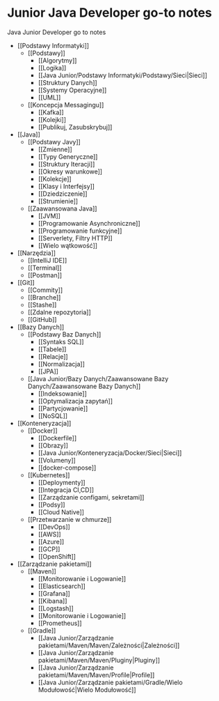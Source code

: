 # Junior Java Developer go-to notes
Java Junior Developer go to notes

- [[Podstawy Informatyki]]
	- [[Podstawy]]
		- [[Algorytmy]]
		- [[Logika]]
		- [[Java Junior/Podstawy Informatyki/Podstawy/Sieci|Sieci]]
		- [[Struktury Danych]]
		- [[Systemy Operacyjne]]
		- [[UML]]
	- [[Koncepcja Messagingu]]
		- [[Kafka]]
		- [[Kolejki]]
		- [[Publikuj, Zasubskrybuj]]
- [[Java]]
	- [[Podstawy Javy]]
		- [[Zmienne]]
		- [[Typy Generyczne]]
		- [[Struktury Iteracji]]
		- [[Okresy warunkowe]]
		- [[Kolekcje]]
		- [[Klasy i Interfejsy]]
		- [[Dziedziczenie]]
		- [[Strumienie]]
	- [[Zaawansowana Java]]
		- [[JVM]]
		- [[Programowanie Asynchroniczne]]
		- [[Programowanie funkcyjne]]
		- [[Serverlety, Filtry HTTP]]
		- [[Wielo wątkowość]]
- [[Narzędzia]]
	- [[IntelliJ IDE]]
	- [[Terminal]]
	- [[Postman]]
- [[Git]]
	- [[Commity]]
	- [[Branche]]
	- [[Stashe]]
	- [[Zdalne repozytoria]]
	- [[GitHub]]
- [[Bazy Danych]]
	- [[Podstawy Baz Danych]]
		- [[Syntaks SQL]]
		- [[Tabele]]
		- [[Relacje]]
		- [[Normalizacja]]
		- [[JPA]]
	- [[Java Junior/Bazy Danych/Zaawansowane Bazy Danych/Zaawansowane Bazy Danych]]
		- [[Indeksowanie]]
		- [[Optymalizacja zapytań]]
		- [[Partycjowanie]]
		- [[NoSQL]]
- [[Konteneryzacja]]
	- [[Docker]]
		- [[Dockerfile]]
		- [[Obrazy]]
		- [[Java Junior/Konteneryzacja/Docker/Sieci|Sieci]]
		- [[Volumeny]]
		- [[docker-compose]]
	- [[Kubernetes]]
		- [[Deploymenty]]
		- [[Integracja CI,CD]]
		- [[Zarządzanie configami, sekretami]]
		- [[Podsy]]
		- [[Cloud Native]]
	- [[Przetwarzanie w chmurze]]
		- [[DevOps]]
		- [[AWS]]
		- [[Azure]]
		- [[GCP]]
		- [[OpenShift]]
- [[Zarządzanie pakietami]]
	- [[Maven]]
		- [[Monitorowanie i Logowanie]]
		- [[Elasticsearch]]
		- [[Grafana]]
		- [[Kibana]]
		- [[Logstash]]
		- [[Monitorowanie i Logowanie]]
		- [[Prometheus]]
	- [[Gradle]]
		- [[Java Junior/Zarządzanie pakietami/Maven/Maven/Zależności|Zależności]]
		- [[Java Junior/Zarządzanie pakietami/Maven/Maven/Pluginy|Pluginy]]
		- [[Java Junior/Zarządzanie pakietami/Maven/Maven/Profile|Profile]]
		- [[Java Junior/Zarządzanie pakietami/Gradle/Wielo Modułowość|Wielo Modułowość]]